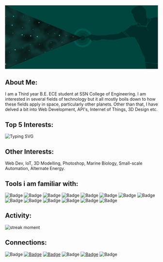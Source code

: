 ![Poster](touchdown.png)

## About Me:
 I am a Third year B.E. ECE student at SSN College of Engineering. I am interested in several fields of technology but it all mostly boils down to how these fields apply in space, particularly other planets. Other than that, I have delved a bit into Web Development, API's, Internet of Things, 3D Design etc.

## Top 5 Interests: 
![Typing SVG](https://readme-typing-svg.herokuapp.com/?lines=Space+Exploration;Material+Analysis;Hardware+Architecture;Machine+Learning;Sustainable+Habitation)

## Other Interests:
Web Dev, IoT, 3D Modelling, Photoshop, Marine Biology, Small-scale Automation, Alternate Energy.


## Tools i am familiar with:
![Badge](https://img.shields.io/badge/VS%20Code-10507a?logo=visual-studio-code)
![Badge](https://img.shields.io/badge/Heroku-10507a?logo=heroku)
![Badge](https://img.shields.io/badge/Python-10507a?logo=python)
![Badge](https://img.shields.io/badge/Matlab-10507a?logo=mathworks)
![Badge](https://img.shields.io/badge/Arduino-10507a?logo=arduino)
![Badge](https://img.shields.io/badge/RPi-10507a?logo=raspberry-pi)
![Badge](https://img.shields.io/badge/Tensorflow-10507a?logo=tensorflow)
![Badge](https://img.shields.io/badge/Keras-10507a?logo=keras)
![Badge](https://img.shields.io/badge/Colab-10507a?logo=google-colab)
![Badge](https://img.shields.io/badge/Photoshop-10507a?logo=adobe-photoshop)
![Badge](https://img.shields.io/badge/Blender-10507a?logo=blender)
![Badge](https://img.shields.io/badge/3DsMax-10507a?logo=autodesk)
![Badge](https://img.shields.io/badge/HTML-10507a?logo=html5)
![Badge](https://img.shields.io/badge/CSS-10507a?logo=css3)


## Activity:

![streak moment](https://github-readme-streak-stats.herokuapp.com/?user=Roboramv2&theme=blue-green)

## Connections:
![Badge](https://img.shields.io/badge/Mail-sriramkraja@gmail.com-454eb0?logo=gmail)
[![Badge](https://img.shields.io/badge/Linkedin-Sriram%20R-454eb0?logo=linkedin)](https://www.linkedin.com/in/sriram-r-745a531b0/)
[![Badge](https://img.shields.io/badge/Youtube-Sriram%20R-454eb0?logo=youtube)](https://www.youtube.com/channel/UCopYYR3Du9RA--kK9ZQ3nbw)
![Badge](https://img.shields.io/badge/Discord-Roboram%23%201298-454eb0?logo=discord)
[![Badge](https://img.shields.io/badge/Spotify-Sriram%20R-454eb0?logo=spotify)](https://open.spotify.com/user/h9azvkbc9ms5fa1ealidksabt?si=7523cac7a9f04687)
![Badge](https://img.shields.io/badge/PS-valhallaodin--256-454eb0?logo=playstation)